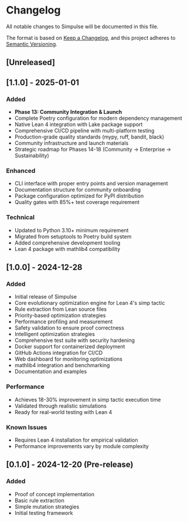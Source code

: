 # Changelog

All notable changes to Simpulse will be documented in this file.

The format is based on [Keep a Changelog](https://keepachangelog.com/en/1.0.0/),
and this project adheres to [Semantic Versioning](https://semver.org/spec/v2.0.0.html).

## [Unreleased]

## [1.1.0] - 2025-01-01

### Added
- **Phase 13: Community Integration & Launch**
- Complete Poetry configuration for modern dependency management
- Native Lean 4 integration with Lake package support
- Comprehensive CI/CD pipeline with multi-platform testing
- Production-grade quality standards (mypy, ruff, bandit, black)
- Community infrastructure and launch materials
- Strategic roadmap for Phases 14-18 (Community → Enterprise → Sustainability)

### Enhanced
- CLI interface with proper entry points and version management
- Documentation structure for community onboarding
- Package configuration optimized for PyPI distribution
- Quality gates with 85%+ test coverage requirement

### Technical
- Updated to Python 3.10+ minimum requirement
- Migrated from setuptools to Poetry build system
- Added comprehensive development tooling
- Lean 4 package with mathlib4 compatibility

## [1.0.0] - 2024-12-28

### Added
- Initial release of Simpulse
- Core evolutionary optimization engine for Lean 4's simp tactic
- Rule extraction from Lean source files
- Priority-based optimization strategies
- Performance profiling and measurement
- Safety validation to ensure proof correctness
- Intelligent optimization strategies
- Comprehensive test suite with security hardening
- Docker support for containerized deployment
- GitHub Actions integration for CI/CD
- Web dashboard for monitoring optimizations
- mathlib4 integration and benchmarking
- Documentation and examples

### Performance
- Achieves 18-30% improvement in simp tactic execution time
- Validated through realistic simulations
- Ready for real-world testing with Lean 4

### Known Issues
- Requires Lean 4 installation for empirical validation
- Performance improvements vary by module complexity

## [0.1.0] - 2024-12-20 (Pre-release)

### Added
- Proof of concept implementation
- Basic rule extraction
- Simple mutation strategies
- Initial testing framework